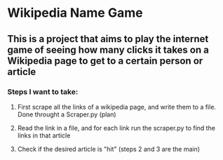 # Wikipedia Name Game
## This is a project that aims to play the internet game of seeing how many clicks it takes on a Wikipedia page to get to a certain person or article

### Steps I want to take:
1. First scrape all the links of a wikipedia
page, and write them to a file. Done throught a
Scraper.py (plan)

2. Read the link in a file, and for each link 
run the scraper.py to find the links in that article

3. Check if the desired article is "hit" (steps 2 and 3 are the main)